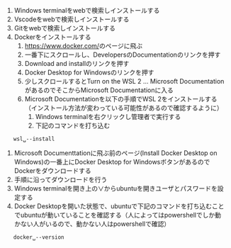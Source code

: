 ﻿1. Windows terminalをwebで検索しインストールする
1. Vscodeをwebで検索しインストールする
1. Gitをwebで検索しインストールする
1. Dockerをインストールする
   1. <https://www.docker.com/>のページに飛ぶ
   1. 一番下にスクロールし、DevelopersのDocumentationのリンクを押す
   1. Download and installのリンクを押す
   1. Docker Desktop for Windowsのリンクを押す
   1. 少しスクロールするとTurn on the WSL 2 ... Microsoft DocumentationがあるのでそこからMicrosoft Documentationに入る
   1. Microsoft Documentationを以下の手順でWSL 2をインストールする（インストール方法が変わっている可能性があるので確認するように）
      1. Windows terminalを右クリックし管理者で実行する
      1. 下記のコマンドを打ち込む

```
   wsl␣--install
```

1. Microsoft Documenttationに飛ぶ前のページ(Install Docker Desktop on Windows)の一番上にDocker Desktop for WindowsボタンがあるのでDockerをダウンロードする
1. 手順に沿ってダウンロードを行う
1. Windows terminalを開き上の∨からubuntuを開きユーザとパスワードを設定する
1. Docker Desktopを開いた状態で、ubuntuで下記のコマンドを打ち込むことでubuntuが動いていることを確認する（人によってはpowershellでしか動かない人がいるので、動かない人はpowershellで確認）
```
   docker␣--version
```
